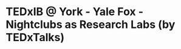 <!--
id: 49156941189
link: http://tumblr.atmos.org/post/49156941189/tedxib-york-yale-fox-nightclubs-as-research
slug: tedxib-york-yale-fox-nightclubs-as-research
date: Sun Apr 28 2013 21:21:28 GMT-0700 (PDT)
publish: 2013-04-028
tags: 
title: TEDxIB @ York - Yale Fox - Nightclubs as Research Labs (by TEDxTalks)
-->


TEDxIB @ York - Yale Fox - Nightclubs as Research Labs (by TEDxTalks)
=====================================================================



